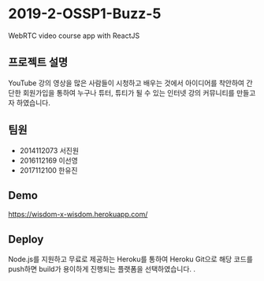 # 2019-2-OSSP1-Buzz-5
WebRTC video course app with ReactJS

## 프로젝트 설명
YouTube 강의 영상을 많은 사람들이 시청하고 배우는 것에서 아이디어를 착안하여 간단한 회원가입을 통하여 누구나 튜터, 튜티가 될 수 있는 인터넷 강의 커뮤니티를 만들고자 하였습니다. 

## 팀원
- 2014112073 서진원
- 2016112169 이선영
- 2017112100 한유진

## Demo
https://wisdom-x-wisdom.herokuapp.com/

## Deploy
Node.js를 지원하고 무료로 제공하는 Heroku를 통하여 Heroku Git으로 해당 코드를 push하면 build가 용이하게 진행되는 플랫폼을 선택하였습니다.
.
